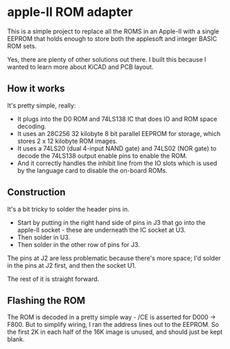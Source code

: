 # apple-II ROM adapter

This is a simple project to replace all the ROMS in an Apple-II with
a single EEPROM that holds enough to store both the applesoft and
integer BASIC ROM sets.

Yes, there are plenty of other solutions out there.  I built this
because I wanted to learn more about KiCAD and PCB layout.

## How it works

It's pretty simple, really:

 * It plugs into the D0 ROM and 74LS138 IC that does IO and ROM
   space decoding.
 * It uses an 28C256 32 kilobyte 8 bit parallel EEPROM for storage,
   which stores 2 x 12 kilobyte ROM images.
 * It uses a 74LS20 (dual 4-input NAND gate) and 74LS02 (NOR gate)
   to decode the 74LS138 output enable pins to enable the ROM.
 * And it correctly handles the inhibit line from the IO slots
   which is used by the language card to disable the on-board ROMs.

## Construction

It's a bit tricky to solder the header pins in.

 * Start by putting in the right hand side of pins in J3 that go into
   the apple-II socket - these are underneath the IC socket at U3.
 * Then solder in U3.
 * Then solder in the other row of pins for J3.

The pins at J2 are less problematic because there's more space; I'd solder
in the pins at J2 first, and then the socket U1.

The rest of it is straight forward.

## Flashing the ROM

The ROM is decoded in a pretty simple way - /CE is asserted for D000 -> F800.
But to simplify wiring, I ran the address lines out to the EEPROM.
So the first 2K in each half of the 16K image is unused, and should just
be kept blank.




